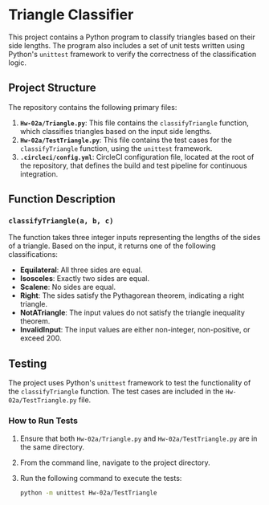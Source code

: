 # Triangle Classifier

This project contains a Python program to classify triangles based on their side lengths. The program also includes a set of unit tests written using Python's `unittest` framework to verify the correctness of the classification logic.

## Project Structure

The repository contains the following primary files:

1. **`Hw-02a/Triangle.py`**: This file contains the `classifyTriangle` function, which classifies triangles based on the input side lengths.
2. **`Hw-02a/TestTriangle.py`**: This file contains the test cases for the `classifyTriangle` function, using the `unittest` framework.
3. **`.circleci/config.yml`**: CircleCI configuration file, located at the root of the repository, that defines the build and test pipeline for continuous integration.

## Function Description

### `classifyTriangle(a, b, c)`

The function takes three integer inputs representing the lengths of the sides of a triangle. Based on the input, it returns one of the following classifications:

- **Equilateral**: All three sides are equal.
- **Isosceles**: Exactly two sides are equal.
- **Scalene**: No sides are equal.
- **Right**: The sides satisfy the Pythagorean theorem, indicating a right triangle.
- **NotATriangle**: The input values do not satisfy the triangle inequality theorem.
- **InvalidInput**: The input values are either non-integer, non-positive, or exceed 200.

## Testing

The project uses Python's `unittest` framework to test the functionality of the `classifyTriangle` function. The test cases are included in the `Hw-02a/TestTriangle.py` file.

### How to Run Tests

1. Ensure that both `Hw-02a/Triangle.py` and `Hw-02a/TestTriangle.py` are in the same directory.
2. From the command line, navigate to the project directory.
3. Run the following command to execute the tests:

   ```bash
   python -m unittest Hw-02a/TestTriangle
